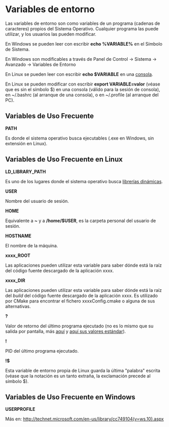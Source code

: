 # Variables de entorno

Las variables de entorno son como variables de un programa (cadenas de
caracteres) propios del Sistema Operativo. Cualquier programa las puede
utilizar, y los usuarios las pueden modificar.

En Windows se pueden leer con escribir **echo %VARIABLE%** en el Símbolo
de Sistema.

En Windows son modificables a través de Panel de Control -\> Sistema -\>
Avanzado -\> Variables de Entorno

En Linux se pueden leer con escribir **echo $VARIABLE** en una [
consola](Consola_de_Linux "wikilink").

En Linux se pueden modificar con escribir **export VARIABLE=valor**
(véase que es sin el símbolo $) en una consola (válido para la sesión
de consola), en ~/.bashrc (al arranque de una consola), o en ~/.profile
(al arranque del PC).

## Variables de Uso Frecuente

**PATH**

Es donde el sistema operativo busca ejecutables (.exe en Windows, sin
extensión en Linux).

## Variables de Uso Frecuente en Linux

**LD\_LIBRARY\_PATH**

Es uno de los lugares donde el sistema operativo busca [librerías
dinámicas](Librerías_Estáticas_y_Dinámicas "wikilink").

**USER**

Nombre del usuario de sesión.

**HOME**

Equivalente a **~** y a **/home/$USER**, es la carpeta personal del
usuario de sesión.

**HOSTNAME**

El nombre de la máquina.

**xxxx\_ROOT**

Las aplicaciones pueden utilizar esta variable para saber dónde está la
raíz del código fuente descargado de la aplicación xxxx.

**xxxx\_DIR**

Las aplicaciones pueden utilizar esta variable para saber dónde está la
raíz del *build* del código fuente descargado de la aplicación xxxx. Es
utilizado por CMake para encontrar el fichero xxxxConfig.cmake o alguna
de sus alternativas.

**?**

Valor de retorno del último programa ejecutado (no es lo mismo que su
salida por pantalla, más
[aquí](http://tldp.org/LDP/abs/html/exit-status.html) y [aquí sus
valores estándar](http://tldp.org/LDP/abs/html/exitcodes.html)).

**\!**

PID del último programa ejecutado.

**\!$**

Esta variable de entorno propia de Linux guarda la última "palabra"
escrita (véase que la notación es un tanto extraña, la exclamación
precede al símbolo $).

## Variables de Uso Frecuente en Windows

**USERPROFILE**

Más en:
<http://technet.microsoft.com/en-us/library/cc749104(v=ws.10).aspx>
